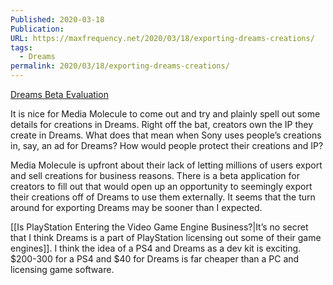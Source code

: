 ```yaml
---
Published: 2020-03-18
Publication: 
URL: https://maxfrequency.net/2020/03/18/exporting-dreams-creations/
tags:
  - Dreams
permalink: 2020/03/18/exporting-dreams-creations/
---
```

[Dreams Beta Evaluation](https://docs.indreams.me/en/news/dreams-beta-evaluation)

It is nice for Media Molecule to come out and try and plainly spell out some details for creations in Dreams. Right off the bat, creators own the IP they create in Dreams. What does that mean when Sony uses people’s creations in, say, an ad for Dreams? How would people protect their creations and IP?

Media Molecule is upfront about their lack of letting millions of users export and sell creations for business reasons. There is a beta application for creators to fill out that would open up an opportunity to seemingly export their creations off of Dreams to use them externally. It seems that the turn around for exporting Dreams may be sooner than I expected.

[[Is PlayStation Entering the Video Game Engine Business?|It’s no secret that I think Dreams is a part of PlayStation licensing out some of their game engines]]. I think the idea of a PS4 and Dreams as a dev kit is exciting. $200-300 for a PS4 and $40 for Dreams is far cheaper than a PC and licensing game software.
